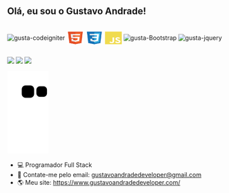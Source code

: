 ## Olá, eu sou o Gustavo Andrade!


<div style="display: inline_block"><br>         
  <img align="center" alt="gusta-codeigniter" height="30" width="40" src="https://cdn.jsdelivr.net/gh/devicons/devicon/icons/codeigniter/codeigniter-plain.svg" /> 
  <img align="center" alt="gusta-HTML" height="30" width="40" src="https://raw.githubusercontent.com/devicons/devicon/master/icons/html5/html5-original.svg">
  <img align="center" alt="gusta-CSS" height="30" width="40" src="https://raw.githubusercontent.com/devicons/devicon/master/icons/css3/css3-original.svg">
  <img align="center" alt="gusta-Js" height="30" width="40" src="https://raw.githubusercontent.com/devicons/devicon/master/icons/javascript/javascript-plain.svg">
  <img align="center" alt="gusta-Bootstrap" height="30" width="40" src="https://cdn.jsdelivr.net/gh/devicons/devicon/icons/bootstrap/bootstrap-original-wordmark.svg" />
  <img align="center" alt="gusta-jquery" height="30" width="40" src="https://cdn.jsdelivr.net/gh/devicons/devicon/icons/jquery/jquery-original.svg" /> 
</div>

##

<div> 
  <a href="https://www.instagram.com/gustavoandradedeveloper/" target="_blank"><img src="https://img.shields.io/badge/-Instagram-%23E4405F?style=for-the-badge&logo=instagram&logoColor=white" target="_blank"></a>
  <a href = "mailto:gustavoandradedeveloper@gmail.com"><img src="https://img.shields.io/badge/-Gmail-%23333?style=for-the-badge&logo=gmail&logoColor=white" target="_blank"></a>
  <a href="https://www.linkedin.com/in/gustavo-andrade-9a3158229/" target="_blank"><img src="https://img.shields.io/badge/-LinkedIn-%230077B5?style=for-the-badge&logo=linkedin&logoColor=white" target="_blank"></a> 
 
![Snake animation](https://github.com/gustavoandradedeveloper/gustavoandradedeveloper/blob/output/github-contribution-grid-snake.svg)
 
</div>


- 💻 Programador Full Stack
- 📧 Contate-me pelo email: gustavoandradedeveloper@gmail.com
- 🌎 Meu site: https://www.gustavoandradedeveloper.com/
